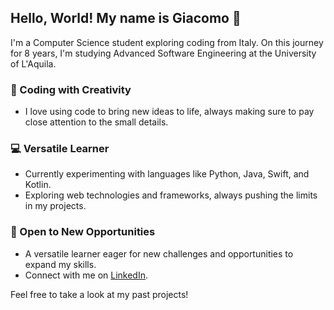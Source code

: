 ## Hello, World! My name is Giacomo 👋

I'm a Computer Science student exploring coding from Italy. On this journey for 8 years, I'm studying Advanced Software Engineering at the University of L'Aquila.

### 🎨 Coding with Creativity
- I love using code to bring new ideas to life, always making sure to pay close attention to the small details.

### 💻 Versatile Learner
- Currently experimenting with languages like Python, Java, Swift, and Kotlin.
- Exploring web technologies and frameworks, always pushing the limits in my projects.

### 🌱 Open to New Opportunities
- A versatile learner eager for new challenges and opportunities to expand my skills.
- Connect with me on [LinkedIn](https://www.linkedin.com/in/giacomo-sfratato).

Feel free to take a look at my past projects!
